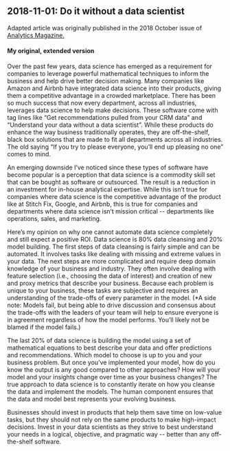 ## 2018-11-01: Do it without a data scientist

Adapted article was originally published in the 2018 October issue of [Analytics Magazine.](https://www.google.com/url?q=http://analytics-magazine.org/analyze-this-who-needs-a-data-scientist/?campaign_name%3Dthird-party-newsflo-newsflo%26dgcid%3Draven_md_feed_email&source=gmail&ust=1542072796707000&usg=AFQjCNET_eWsuXQL6yDIeKEnApjvFBGTuQ)

#### My original, extended version

Over the past few years, data science has emerged as a requirement for companies to leverage powerful mathematical techniques to inform the business and help drive better decision making. Many companies like Amazon and Airbnb have integrated data science into their products, giving them a competitive advantage in a crowded marketplace. There has been so much success that now every department, across all industries, leverages data science to help make decisions. These software come with tag lines like “Get recommendations pulled from your CRM data” and “Understand your data without a data scientist”. While these products do enhance the way business traditionally operates, they are off-the-shelf, black box solutions that are made to fit all departments across all industries. The old saying “If you try to please everyone, you’ll end up pleasing no one” comes to mind.

An emerging downside I’ve noticed since these types of software have become popular is a perception that data science is a commodity skill set that can be bought as software or outsourced. The result is a reduction in an investment for in-house analytical expertise. While this isn’t true for companies where data science is the competitive advantage of the product like at Stitch Fix, Google, and Airbnb, this is true for companies and departments where data science isn’t mission critical -- departments like operations, sales, and marketing.

Here’s my opinion on why one cannot automate data science completely and still expect a positive ROI. Data science is 80% data cleansing and 20% model building. The first steps of data cleansing is fairly simple and can be automated. It involves tasks like dealing with missing and extreme values in your data. The next steps are more complicated and require deep domain knowledge of your business and industry. They often involve dealing with feature selection (i.e., choosing the data of interest) and creation of new and proxy metrics that describe your business. Because each problem is unique to your business, these tasks are subjective and requires an understanding of the trade-offs of every parameter in the model. (*A side note: Models fail, but being able to drive discussion and consensus about the trade-offs with the leaders of your team will help to ensure everyone is in agreement regardless of how the model performs. You’ll likely not be blamed if the model fails.)

The last 20% of data science is building the model using a set of mathematical equations to best describe your data and offer predictions and recommendations. Which model to choose is up to you and your business problem. But once you’ve implemented your model, how do you know the output is any good compared to other approaches? How will your model and your insights change over time as your business changes? The true approach to data science is to constantly iterate on how you cleanse the data and implement the models. The human component ensures that the data and model best represents your evolving business.

Businesses should invest in products that help them save time on low-value tasks, but they should not rely on the same products to make high-impact decisions. Invest in your data scientists as they strive to best understand your needs in a logical, objective, and pragmatic way -- better than any off-the-shelf software. 
